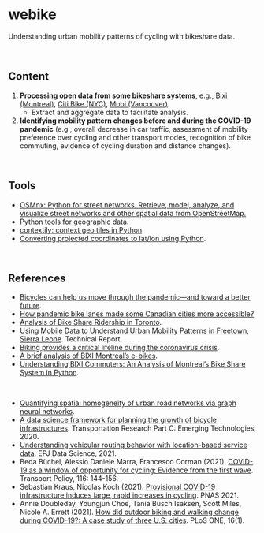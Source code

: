 # webike
Understanding urban mobility patterns of cycling with bikeshare data.

<br>

## Content

1. **Processing open data from some bikeshare systems**, e.g., [Bixi (Montreal)](https://bixi.com/en/open-data), [Citi Bike (NYC)](https://ride.citibikenyc.com/system-data), [Mobi (Vancouver)](https://www.mobibikes.ca/en/system-data).
   - Extract and aggregate data to facilitate analysis.
2. **Identifying mobility pattern changes before and during the COVID-19 pandemic** (e.g., overall decrease in car traffic, assessment of mobility preference over cycling and other transport modes, recognition of bike commuting, evidence of cycling duration and distance changes).

<br>

## Tools

- [OSMnx: Python for street networks. Retrieve, model, analyze, and visualize street networks and other spatial data from OpenStreetMap.](https://github.com/gboeing/osmnx)
- [Python tools for geographic data](https://github.com/geopandas/geopandas).
- [contextily: context geo tiles in Python](https://github.com/geopandas/contextily).
- [Converting projected coordinates to lat/lon using Python](https://gis.stackexchange.com/questions/78838).

<br>

## References

- [Bicycles can help us move through the pandemic—and toward a better future](https://blogs.worldbank.org/transport/bicycles-can-help-us-move-through-pandemic-and-toward-better-future).
- [How pandemic bike lanes made some Canadian cities more accessible?](https://www.cbc.ca/news/science/pandemic-bike-lanes-canada-1.5951863)
- [Analysis of Bike Share Ridership in Toronto](https://aunz.github.io/bikeshare/).
- [Using Mobile Data to Understand Urban Mobility Patterns in Freetown, Sierra Leone](https://openknowledge.worldbank.org/handle/10986/35033). Technical Report.
- [Biking provides a critical lifeline during the coronavirus crisis](https://www.wri.org/insights/biking-provides-critical-lifeline-during-coronavirus-crisis).
- [A brief analysis of BIXI Montreal’s e-bikes](https://platial.science/a-brief-analysis-of-bixi-e-bike-trips/).
- [Understanding BIXI Commuters: An Analysis of Montreal’s Bike Share System in Python](https://towardsdatascience.com/understanding-bixi-commuters-an-analysis-of-montreals-bike-share-system-in-python-cb34de0e2304).

<br>

- [Quantifying spatial homogeneity of urban road networks via graph neural networks](https://arxiv.org/pdf/2101.00307.pdf).
- [A data science framework for planning the growth of bicycle infrastructures](https://doi.org/10.1016/j.trc.2020.102640). Transportation Research Part C: Emerging Technologies, 2020.
- [Understanding vehicular routing behavior with location-based service data](https://doi.org/10.1140/epjds/s13688-021-00267-w). EPJ Data Science, 2021.
- Beda Büchel, Alessio Daniele Marra, Francesco Corman (2021). [COVID-19 as a window of opportunity for cycling: Evidence from the first wave](https://doi.org/10.1016/j.tranpol.2021.12.003). Transport Policy, 116: 144-156.
- Sebastian Kraus, Nicolas Koch (2021). [Provisional COVID-19 infrastructure induces large, rapid increases in cycling](https://doi.org/10.1073/pnas.2024399118). PNAS 2021.
- Annie Doubleday, Youngjun Choe, Tania Busch Isaksen, Scott Miles, Nicole A. Errett (2021). [How did outdoor biking and walking change during COVID-19?: A case study of three U.S. cities](https://doi.org/10.1371/journal.pone.0245514). PLoS ONE, 16(1).
